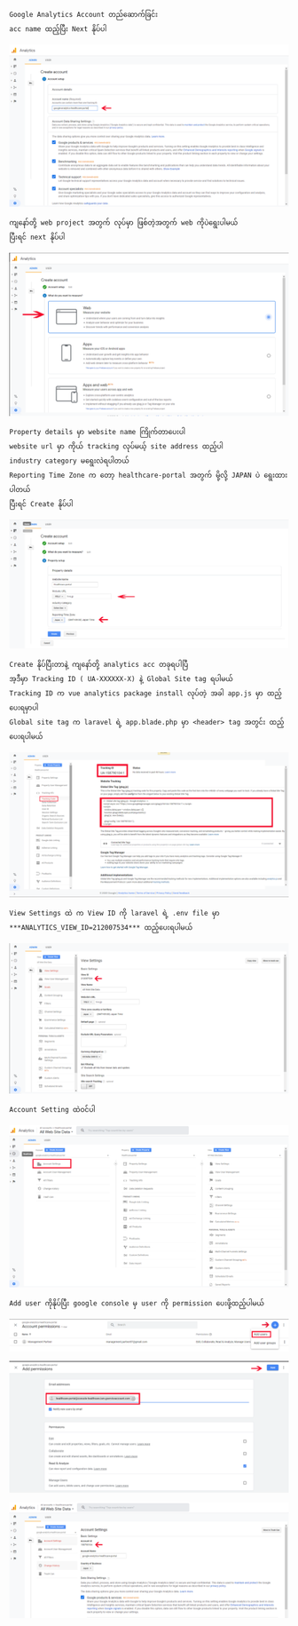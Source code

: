
```
Google Analytics Account တည်ဆောက်ခြင်း
acc name ထည့်ပြီး Next နိုပ်ပါ
```
![enter image description here](images/17.PNG)
```
ကျနော်တို့ web project အတွက် လုပ်မှာ ဖြစ်တဲ့အတွက် web ကိုပဲရွေးပါမယ်
ပြီးရင် next နိုပ်ပါ
```
![enter image description here](images/18.PNG)
```
Property details မှာ website name ကြိုက်တာပေးပါ
website url မှာ ကိုယ် tracking လုပ်မယ့် site address ထည့်ပါ
industry category မရွေးလဲရပါတယ်
Reporting Time Zone က တော့ healthcare-portal အတွက် မို့လို့ JAPAN ပဲ ရွေးထားပါတယ်
ပြီးရင် Create နိုပ်ပါ
```
![enter image description here](images/19.PNG)
```
Create နိုပ်ပြီးတာနဲ့ ကျနော်တို့ analytics acc တခုရပါပြီ
အ့ဒီမှာ Tracking ID ( UA-XXXXXX-X) နဲ့ Global Site tag ရပါမယ်
Tracking ID က vue analytics package install လုပ်တဲ့ အခါ app.js မှာ ထည့်ပေးရမှာပါ
Global site tag က laravel ရဲ့ app.blade.php မှာ <header> tag အတွင်း ထည့်ပေးရပါမယ်
```
![enter image description here](images/21.PNG)
```
View Settings ထဲ က View ID ကို laravel ရဲ့ .env file မှာ
***ANALYTICS_VIEW_ID=212007534*** ထည့်ပေးရပါမယ်
```
![enter image description here](images/26.PNG)
```
Account Setting ထဲဝင်ပါ
```
![enter image description here](images/22.PNG)
```
Add user ကိုနိုပ်ပြီး google console မှ user ကို permission ပေးဖို့ထည့်ပါမယ်
```
![enter image description here](images/23.PNG)

![enter image description here](images/25.PNG)

![enter image description here](images/24.PNG)

<!--stackedit_data:
eyJoaXN0b3J5IjpbLTg3MjM2ODU5OSwtOTA5NTA2NzM2LDc5Nj
Q5MTI3NywxNzE5MjExMDkwLC0xMTU0MDQwMjA5LC0xNzg4Nzk4
NDI1LC0xMjcxMDA2MjQzLDE5OTIwMDg3NDgsMTA4MDczMTIzOS
wyMDM2NjA4NTQ5LDYyNTU2MDQwMV19
-->